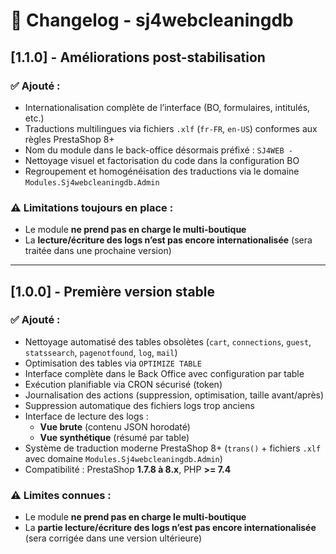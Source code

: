 # 📝 Changelog - sj4webcleaningdb

## [1.1.0] - Améliorations post-stabilisation

### ✅ Ajouté :
- Internationalisation complète de l’interface (BO, formulaires, intitulés, etc.)
- Traductions multilingues via fichiers `.xlf` (`fr-FR`, `en-US`) conformes aux règles PrestaShop 8+
- Nom du module dans le back-office désormais préfixé : `SJ4WEB -`
- Nettoyage visuel et factorisation du code dans la configuration BO
- Regroupement et homogénéisation des traductions via le domaine `Modules.Sj4webcleaningdb.Admin`

### ⚠️ Limitations toujours en place :
- Le module **ne prend pas en charge le multi-boutique**
- La **lecture/écriture des logs n’est pas encore internationalisée** (sera traitée dans une prochaine version)

---

## [1.0.0] - Première version stable

### ✅ Ajouté :
- Nettoyage automatisé des tables obsolètes (`cart`, `connections`, `guest`, `statssearch`, `pagenotfound`, `log`, `mail`)
- Optimisation des tables via `OPTIMIZE TABLE`
- Interface complète dans le Back Office avec configuration par table
- Exécution planifiable via CRON sécurisé (token)
- Journalisation des actions (suppression, optimisation, taille avant/après)
- Suppression automatique des fichiers logs trop anciens
- Interface de lecture des logs :
  - **Vue brute** (contenu JSON horodaté)
  - **Vue synthétique** (résumé par table)
- Système de traduction moderne PrestaShop 8+ (`trans()` + fichiers `.xlf` avec domaine `Modules.Sj4webcleaningdb.Admin`)
- Compatibilité : PrestaShop **1.7.8 à 8.x**, PHP **>= 7.4**

### ⚠️ Limites connues :
- Le module **ne prend pas en charge le multi-boutique**
- La **partie lecture/écriture des logs n’est pas encore internationalisée** (sera corrigée dans une version ultérieure)
